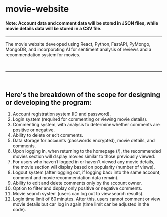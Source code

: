 # movie-website
#### Note: Account data and comment data will be stored in JSON files, while movie details data will be stored in a CSV file.
<hr>
The movie website developed using React, Python, FastAPI, PyMongo, MongoDB, and incorporating AI for sentiment analysis of reviews and a recommendation system for movies.

<br><hr><br>

## Here's the breakdown of the scope for designing or developing the program:
1. Account registration system (ID and password).
2. Login system (required for commenting or viewing movie details).
3. Commenting system, with analysis to determine whether comments are positive or negative.
4. Ability to delete or edit comments.
5. Data storage for accounts (passwords encrypted), movie details, and comments.
6. Upon logging in, when returning to the homepage (/), the recommended movies section will display movies similar to those previously viewed.
7. For users who haven't logged in or haven't viewed any movie details, the movie section will display based on popularity (number of views).
8. Logout system (after logging out, if logging back into the same account, comment and movie recommendation data remain).
9. Ability to edit and delete comments only by the account owner.
10. Option to filter and display only positive or negative comments.
11. Movie search system (users can log out to view search results).
12. Login time limit of 60 minutes. After this, users cannot comment or view movie details but can log in again (time limit can be adjusted in the code).
